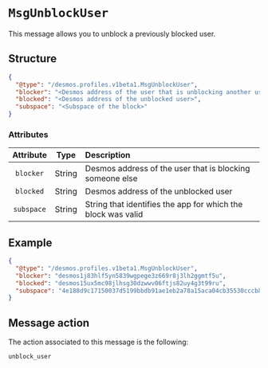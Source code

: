 # `MsgUnblockUser`
This message allows you to unblock a previously blocked user.

## Structure
```json
{
  "@type": "/desmos.profiles.v1beta1.MsgUnblockUser",
  "blocker": "<Desmos address of the user that is unblocking another user>",
  "blocked": "<Desmos address of the unblocked user>",
  "subspace": "<Subspace of the block>"
}   
```

### Attributes
| Attribute | Type | Description |
| :-------: | :----: | :-------- |
| `blocker`  | String | Desmos address of the user that is blocking someone else |
| `blocked`| String | Desmos address of the unblocked user |
| `subspace` | String | String that identifies the app for which the block was valid |

## Example

````json
{
  "@type": "/desmos.profiles.v1beta1.MsgUnblockUser",
  "blocker": "desmos1j83hlf5yn5839wgpege3z669r8j3lh2ggmtf5u",
  "blocked": "desmos15ux5mc98jlhsg30dzwwv06ftjs82uy4g3t99ru",
  "subspace": "4e188d9c17150037d5199bbdb91ae1eb2a78a15aca04cb35530cccb81494b36e"
}   
````

## Message action
The action associated to this message is the following: 

```
unblock_user
```
